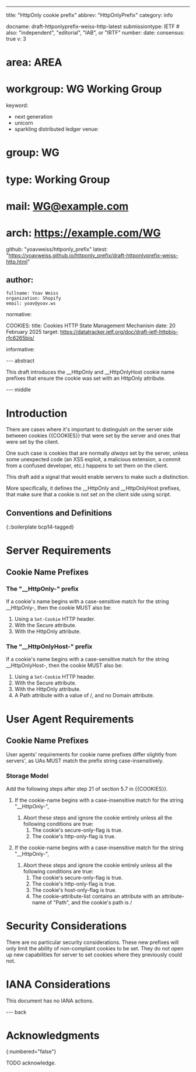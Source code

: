 ---
title: "HttpOnly cookie prefix"
abbrev: "HttpOnlyPrefix"
category: info

docname: draft-httponlyprefix-weiss-http-latest
submissiontype: IETF  # also: "independent", "editorial", "IAB", or "IRTF"
number:
date:
consensus: true
v: 3
# area: AREA
# workgroup: WG Working Group
keyword:
 - next generation
 - unicorn
 - sparkling distributed ledger
venue:
#  group: WG
#  type: Working Group
#  mail: WG@example.com
#  arch: https://example.com/WG
  github: "yoavweiss/httponly_prefix"
  latest: "https://yoavweiss.github.io/httponly_prefix/draft-httponlyprefix-weiss-http.html"

author:
 -
    fullname: Yoav Weiss
    organization: Shopify
    email: yoav@yoav.ws

normative:

  COOKIES:
    title: Cookies HTTP State Management Mechanism
    date: 20 February 2025
    target: https://datatracker.ietf.org/doc/draft-ietf-httpbis-rfc6265bis/

informative:


--- abstract

This draft introduces the __HttpOnly and __HttpOnlyHost cookie name prefixes
that ensure the cookie was set with an HttpOnly attribute.


--- middle

# Introduction

There are cases where it's important to distinguish on the server side
between cookies {{COOKIES}} that were set by the server and
ones that were set by the client.

One such case is cookies that are normally *always* set by the server,
unless some unexpected code (an XSS exploit, a malicious extension, a
commit from a confused developer, etc.) happens to set them on the client.

This draft add a signal that would enable servers to make such a distinction.

More specifically, it defines the __HttpOnly and __HttpOnlyHost prefixes,
that make sure that a cookie is not set on the client side using script.

## Conventions and Definitions

{::boilerplate bcp14-tagged}

# Server Requirements

## Cookie Name Prefixes

### The "__HttpOnly-" prefix

If a cookie's name begins with a case-sensitive match for the string __HttpOnly-,
then the cookie MUST also be:

1) Using a `Set-Cookie` HTTP header.
2) With the Secure attribute.
3) With the HttpOnly attribute.

### The "__HttpOnlyHost-" prefix

If a cookie's name begins with a case-sensitive match for the string __HttpOnlyHost-,
then the cookie MUST also be:

1) Using a `Set-Cookie` HTTP header.
2) With the Secure attribute.
3) With the HttpOnly attribute.
4) A Path attribute with a value of /, and no Domain attribute.

# User Agent Requirements

## Cookie Name Prefixes
User agents' requirements for cookie name prefixes differ slightly from servers', as UAs MUST match the prefix string case-insensitively.

### Storage Model
Add the following steps after step 21 of section 5.7 in {{COOKIES}}.

1. If the cookie-name begins with a case-insensitive match for the string "__HttpOnly-",
   1. Abort these steps and ignore the cookie entirely unless all the following conditions are true:
      1. The cookie's secure-only-flag is true.
      1. The cookie's http-only-flag is true.

1. If the cookie-name begins with a case-insensitive match for the string "__HttpOnly-",
   1. Abort these steps and ignore the cookie entirely unless all the following conditions are true:
      1. The cookie's secure-only-flag is true.
      1. The cookie's http-only-flag is true.
      1. The cookie's host-only-flag is true.
      1. The cookie-attribute-list contains an attribute with an attribute-name of "Path", and the cookie's path is /

# Security Considerations

There are no particular security considerations.
These new prefixes will only limit the ability of non-compliant cookies to be set.
They do not open up new capabilities for server to set cookies where they previously could not.


# IANA Considerations

This document has no IANA actions.


--- back

# Acknowledgments
{:numbered="false"}

TODO acknowledge.
